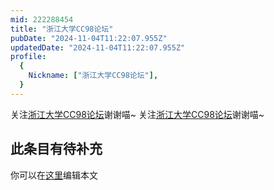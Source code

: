 ```yaml
---
mid: 222288454
title: "浙江大学CC98论坛"
pubDate: "2024-11-04T11:22:07.955Z"
updatedDate: "2024-11-04T11:22:07.955Z"
profile:
  {
    Nickname: ["浙江大学CC98论坛"],
  }
---
```


关注[浙江大学CC98论坛](https://space.bilibili.com/222288454)谢谢喵~ 关注[浙江大学CC98论坛](https://space.bilibili.com/222288454)谢谢喵~

## 此条目有待补充
你可以在[这里](https://github.com/Yuhanawa/VTuber.ICU/edit/master/src/content/v/浙江大学CC98论坛/index.md)编辑本文

